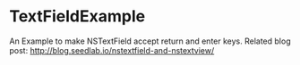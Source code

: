 # TextFieldExample
An Example to make NSTextField accept return and enter keys.
Related blog post: http://blog.seedlab.io/nstextfield-and-nstextview/

